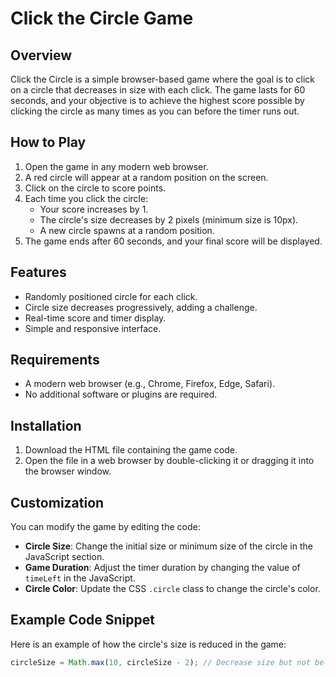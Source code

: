 # Click the Circle Game

## Overview
Click the Circle is a simple browser-based game where the goal is to click on a circle that decreases in size with each click. The game lasts for 60 seconds, and your objective is to achieve the highest score possible by clicking the circle as many times as you can before the timer runs out.

## How to Play
1. Open the game in any modern web browser.
2. A red circle will appear at a random position on the screen.
3. Click on the circle to score points.
4. Each time you click the circle:
   - Your score increases by 1.
   - The circle's size decreases by 2 pixels (minimum size is 10px).
   - A new circle spawns at a random position.
5. The game ends after 60 seconds, and your final score will be displayed.

## Features
- Randomly positioned circle for each click.
- Circle size decreases progressively, adding a challenge.
- Real-time score and timer display.
- Simple and responsive interface.

## Requirements
- A modern web browser (e.g., Chrome, Firefox, Edge, Safari).
- No additional software or plugins are required.

## Installation
1. Download the HTML file containing the game code.
2. Open the file in a web browser by double-clicking it or dragging it into the browser window.

## Customization
You can modify the game by editing the code:
- **Circle Size**: Change the initial size or minimum size of the circle in the JavaScript section.
- **Game Duration**: Adjust the timer duration by changing the value of `timeLeft` in the JavaScript.
- **Circle Color**: Update the CSS `.circle` class to change the circle's color.

## Example Code Snippet
Here is an example of how the circle's size is reduced in the game:
```javascript
circleSize = Math.max(10, circleSize - 2); // Decrease size but not below 10px
```
